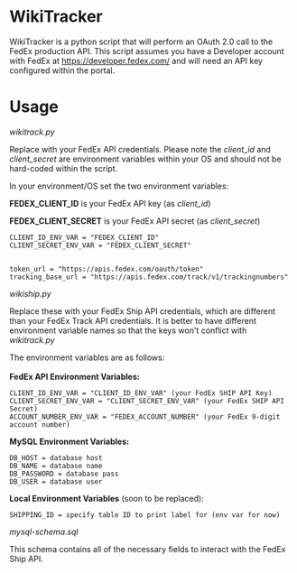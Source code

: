# WikiTracker

WikiTracker is a python script that will perform an OAuth 2.0 call to the FedEx production API. 
This script assumes you have a Developer account with FedEx at https://developer.fedex.com/ and will need an API key configured within the portal.

# Usage

*wikitrack.py*

Replace with your FedEx API credentials. Please note the _client_id_ and _client_secret_ are environment variables within your OS and should not be hard-coded within the script.

In your environment/OS set the two environment variables: 

**FEDEX_CLIENT_ID** is your FedEx API key (as _client_id_)

**FEDEX_CLIENT_SECRET** is your FedEx API secret (as _client_secret_)

```
CLIENT_ID_ENV_VAR = "FEDEX_CLIENT_ID"
CLIENT_SECRET_ENV_VAR = "FEDEX_CLIENT_SECRET"


token_url = "https://apis.fedex.com/oauth/token"
tracking_base_url = "https://apis.fedex.com/track/v1/trackingnumbers"

```

*wikiship.py*

Replace these with your FedEx Ship API credentials, which are different than your FedEx Track API credentials.
It is better to have different environment variable names so that the keys won't conflict with *wikitrack.py*

The environment variables are as follows:
<br>
<br>
**FedEx API Environment Variables:**
```
CLIENT_ID_ENV_VAR = "CLIENT_ID_ENV_VAR" (your FedEx SHIP API Key)
CLIENT_SECRET_ENV_VAR = "CLIENT_SECRET_ENV_VAR" (your FedEx SHIP API Secret)
ACCOUNT_NUMBER_ENV_VAR = "FEDEX_ACCOUNT_NUMBER" (your FedEx 9-digit account number)
```

**MySQL Environment Variables:**
```
DB_HOST = database host
DB_NAME = database name
DB_PASSWORD = database pass
DB_USER = database user
```

**Local Environment Variables** (soon to be replaced):
```
SHIPPING_ID = specify table ID to print label for (env var for now)
```


*mysql-schema.sql* 

This schema contains all of the necessary fields to interact with the FedEx Ship API. 